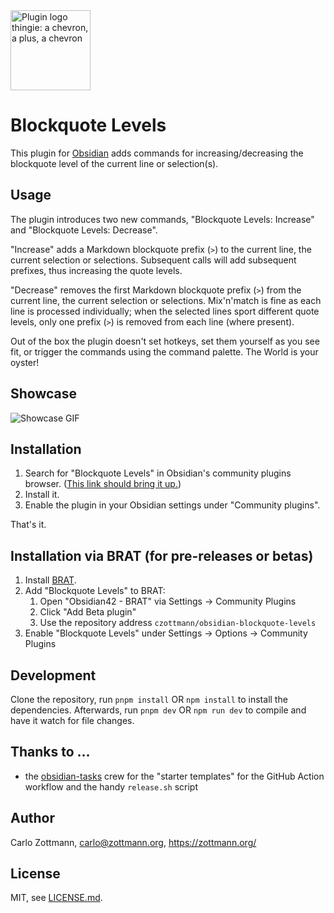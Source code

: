 <img src="https://raw.githubusercontent.com/czottmann/obsidian-blockquote-levels/main/readme-assets/blockquote-levels-256.png" height="128" alt="Plugin logo thingie: a chevron, a plus, a chevron">

# Blockquote Levels

This plugin for [Obsidian](https://obsidian.md) adds commands for increasing/decreasing the blockquote level of the current line or selection(s).


## Usage

The plugin introduces two new commands, "Blockquote Levels: Increase" and "Blockquote Levels: Decrease".

"Increase" adds a Markdown blockquote prefix (`>`) to the current line, the current selection or selections.  Subsequent calls will add subsequent prefixes, thus increasing the quote levels.

"Decrease" removes the first Markdown blockquote prefix (`>`) from the current line, the current selection or selections.  Mix'n'match is fine as each line is processed individually; when the selected lines sport different quote levels, only one prefix (`>`) is removed from each line (where present).

Out of the box the plugin doesn't set hotkeys, set them yourself as you see fit, or trigger the commands using the command palette.  The World is your oyster!


## Showcase

![Showcase GIF](https://raw.githubusercontent.com/czottmann/obsidian-blockquote-levels/main/readme-assets/showcase.gif)


## Installation

1. Search for "Blockquote Levels" in Obsidian's community plugins browser. ([This link should bring it up.](https://obsidian.md/plugins?id=zottmann))
2. Install it.
3. Enable the plugin in your Obsidian settings under "Community plugins".

That's it.


## Installation via BRAT (for pre-releases or betas)

1. Install [BRAT](https://github.com/TfTHacker/obsidian42-brat).
2. Add "Blockquote Levels" to BRAT:
    1. Open "Obsidian42 - BRAT" via Settings → Community Plugins
    2. Click "Add Beta plugin"
    3. Use the repository address `czottmann/obsidian-blockquote-levels`
3. Enable "Blockquote Levels" under Settings → Options → Community Plugins


## Development

Clone the repository, run `pnpm install` OR `npm install` to install the dependencies.  Afterwards, run `pnpm dev` OR `npm run dev` to compile and have it watch for file changes.


## Thanks to …

- the [obsidian-tasks](https://github.com/obsidian-tasks-group/obsidian-tasks) crew for the "starter templates" for the GitHub Action workflow and the handy  `release.sh` script


## Author

Carlo Zottmann, <carlo@zottmann.org>, https://zottmann.org/


## License

MIT, see [LICENSE.md](https://github.com/czottmann/obsidian-blockquote-levels/blob/main/LICENSE.md).
